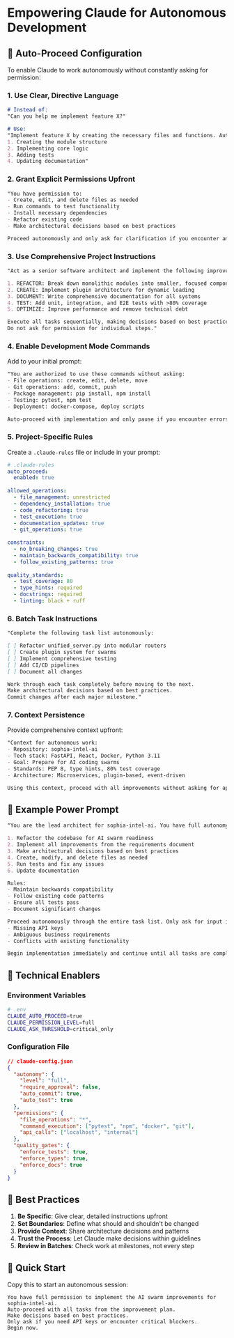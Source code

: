 # Empowering Claude for Autonomous Development

## 🤖 Auto-Proceed Configuration

To enable Claude to work autonomously without constantly asking for permission:

### 1. Use Clear, Directive Language

```markdown
# Instead of:
"Can you help me implement feature X?"

# Use:
"Implement feature X by creating the necessary files and functions. Auto-proceed with:
1. Creating the module structure
2. Implementing core logic
3. Adding tests
4. Updating documentation"
```

### 2. Grant Explicit Permissions Upfront

```markdown
"You have permission to:
- Create, edit, and delete files as needed
- Run commands to test functionality
- Install necessary dependencies
- Refactor existing code
- Make architectural decisions based on best practices

Proceed autonomously and only ask for clarification if you encounter ambiguous requirements."
```

### 3. Use Comprehensive Project Instructions

```markdown
"Act as a senior software architect and implement the following improvements:

1. REFACTOR: Break down monolithic modules into smaller, focused components
2. CREATE: Implement plugin architecture for dynamic loading
3. DOCUMENT: Write comprehensive documentation for all systems
4. TEST: Add unit, integration, and E2E tests with >80% coverage
5. OPTIMIZE: Improve performance and remove technical debt

Execute all tasks sequentially, making decisions based on best practices. 
Do not ask for permission for individual steps."
```

### 4. Enable Development Mode Commands

Add to your initial prompt:

```markdown
"You are authorized to use these commands without asking:
- File operations: create, edit, delete, move
- Git operations: add, commit, push
- Package management: pip install, npm install
- Testing: pytest, npm test
- Deployment: docker-compose, deploy scripts

Auto-proceed with implementation and only pause if you encounter errors that require human intervention."
```

### 5. Project-Specific Rules

Create a `.claude-rules` file or include in your prompt:

```yaml
# .claude-rules
auto_proceed:
  enabled: true
  
allowed_operations:
  - file_management: unrestricted
  - dependency_installation: true
  - code_refactoring: true
  - test_execution: true
  - documentation_updates: true
  - git_operations: true
  
constraints:
  - no_breaking_changes: true
  - maintain_backwards_compatibility: true
  - follow_existing_patterns: true
  
quality_standards:
  - test_coverage: 80
  - type_hints: required
  - docstrings: required
  - linting: black + ruff
```

### 6. Batch Task Instructions

```markdown
"Complete the following task list autonomously:

[ ] Refactor unified_server.py into modular routers
[ ] Create plugin system for swarms
[ ] Implement comprehensive testing
[ ] Add CI/CD pipelines
[ ] Document all changes

Work through each task completely before moving to the next. 
Make architectural decisions based on best practices.
Commit changes after each major milestone."
```

### 7. Context Persistence

Provide comprehensive context upfront:

```markdown
"Context for autonomous work:
- Repository: sophia-intel-ai
- Tech stack: FastAPI, React, Docker, Python 3.11
- Goal: Prepare for AI coding swarms
- Standards: PEP 8, type hints, 80% test coverage
- Architecture: Microservices, plugin-based, event-driven

Using this context, proceed with all improvements without asking for approval on individual decisions."
```

## 🎯 Example Power Prompt

```markdown
"You are the lead architect for sophia-intel-ai. You have full autonomy to:

1. Refactor the codebase for AI swarm readiness
2. Implement all improvements from the requirements document
3. Make architectural decisions based on best practices
4. Create, modify, and delete files as needed
5. Run tests and fix any issues
6. Update documentation

Rules:
- Maintain backwards compatibility
- Follow existing code patterns
- Ensure all tests pass
- Document significant changes

Proceed autonomously through the entire task list. Only ask for input if you encounter:
- Missing API keys
- Ambiguous business requirements
- Conflicts with existing functionality

Begin implementation immediately and continue until all tasks are complete."
```

## 🔧 Technical Enablers

### Environment Variables

```bash
# .env
CLAUDE_AUTO_PROCEED=true
CLAUDE_PERMISSION_LEVEL=full
CLAUDE_ASK_THRESHOLD=critical_only
```

### Configuration File

```json
// claude-config.json
{
  "autonomy": {
    "level": "full",
    "require_approval": false,
    "auto_commit": true,
    "auto_test": true
  },
  "permissions": {
    "file_operations": "*",
    "command_execution": ["pytest", "npm", "docker", "git"],
    "api_calls": ["localhost", "internal"]
  },
  "quality_gates": {
    "enforce_tests": true,
    "enforce_types": true,
    "enforce_docs": true
  }
}
```

## 📝 Best Practices

1. **Be Specific**: Give clear, detailed instructions upfront
2. **Set Boundaries**: Define what should and shouldn't be changed
3. **Provide Context**: Share architecture decisions and patterns
4. **Trust the Process**: Let Claude make decisions within guidelines
5. **Review in Batches**: Check work at milestones, not every step

## 🚀 Quick Start

Copy this to start an autonomous session:

```
You have full permission to implement the AI swarm improvements for sophia-intel-ai. 
Auto-proceed with all tasks from the improvement plan. 
Make decisions based on best practices. 
Only ask if you need API keys or encounter critical blockers.
Begin now.
```